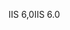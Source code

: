 <span data-ttu-id="80a6f-101">IIS 6,0</span><span class="sxs-lookup"><span data-stu-id="80a6f-101">IIS 6.0</span></span>